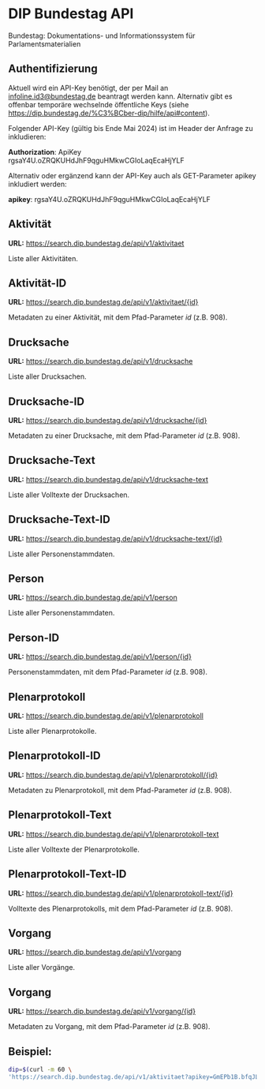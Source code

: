 ﻿# DIP Bundestag API 
Bundestag: Dokumentations- und Informationssystem für Parlamentsmaterialien


## Authentifizierung
Aktuell wird ein API-Key benötigt, der per Mail an infoline.id3@bundestag.de beantragt werden kann. Alternativ gibt es offenbar temporäre wechselnde öffentliche Keys 
(siehe https://dip.bundestag.de/%C3%BCber-dip/hilfe/api#content).

Folgender API-Key (gültig bis Ende Mai 2024) ist im Header der Anfrage zu inkludieren:

**Authorization**: ApiKey rgsaY4U.oZRQKUHdJhF9qguHMkwCGIoLaqEcaHjYLF

Alternativ oder ergänzend kann der API-Key auch als GET-Parameter apikey inkludiert werden:

**apikey**: rgsaY4U.oZRQKUHdJhF9qguHMkwCGIoLaqEcaHjYLF


## Aktivität

**URL:** https://search.dip.bundestag.de/api/v1/aktivitaet


Liste aller Aktivitäten.


## Aktivität-ID

**URL:** https://search.dip.bundestag.de/api/v1/aktivitaet/{id}


Metadaten zu einer Aktivität, mit dem Pfad-Parameter *id* (z.B. 908).


## Drucksache

**URL:** https://search.dip.bundestag.de/api/v1/drucksache


Liste aller Drucksachen.


##  Drucksache-ID

**URL:** https://search.dip.bundestag.de/api/v1/drucksache/{id}


Metadaten zu einer Drucksache, mit dem Pfad-Parameter *id* (z.B. 908).


## Drucksache-Text

**URL:** https://search.dip.bundestag.de/api/v1/drucksache-text


Liste aller Volltexte der Drucksachen.


##  Drucksache-Text-ID

**URL:** https://search.dip.bundestag.de/api/v1/drucksache-text/{id}


Liste aller Personenstammdaten.


##  Person

**URL:** https://search.dip.bundestag.de/api/v1/person


Liste aller Personenstammdaten.


##  Person-ID

**URL:** https://search.dip.bundestag.de/api/v1/person/{id}


Personenstammdaten, mit dem Pfad-Parameter *id* (z.B. 908).


##  Plenarprotokoll

**URL:** https://search.dip.bundestag.de/api/v1/plenarprotokoll


Liste aller Plenarprotokolle.


##  Plenarprotokoll-ID

**URL:** https://search.dip.bundestag.de/api/v1/plenarprotokoll/{id}


Metadaten zu Plenarprotokoll, mit dem Pfad-Parameter *id* (z.B. 908).


##  Plenarprotokoll-Text

**URL:** https://search.dip.bundestag.de/api/v1/plenarprotokoll-text


Liste aller Volltexte der Plenarprotokolle.


##  Plenarprotokoll-Text-ID

**URL:** https://search.dip.bundestag.de/api/v1/plenarprotokoll-text/{id}


Volltexte des Plenarprotokolls, mit dem Pfad-Parameter *id* (z.B. 908).


##  Vorgang

**URL:** https://search.dip.bundestag.de/api/v1/vorgang


Liste aller Vorgänge.


##  Vorgang

**URL:** https://search.dip.bundestag.de/api/v1/vorgang/{id}


Metadaten zu Vorgang, mit dem Pfad-Parameter *id* (z.B. 908).


## Beispiel:

```bash
dip=$(curl -m 60 \
'https://search.dip.bundestag.de/api/v1/aktivitaet?apikey=GmEPb1B.bfqJLIhcGAsH9fTJevTglhFpCoZyAAAdhp')
```
